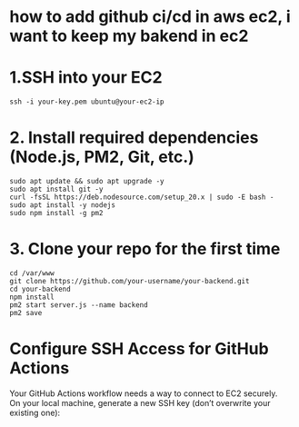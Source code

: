 # how to add github ci/cd in aws ec2, i want to keep my bakend in ec2


# 1.SSH into your EC2
    ssh -i your-key.pem ubuntu@your-ec2-ip
# 2. Install required dependencies (Node.js, PM2, Git, etc.)
    sudo apt update && sudo apt upgrade -y
    sudo apt install git -y
    curl -fsSL https://deb.nodesource.com/setup_20.x | sudo -E bash -
    sudo apt install -y nodejs
    sudo npm install -g pm2
# 3. Clone your repo for the first time
    cd /var/www
    git clone https://github.com/your-username/your-backend.git
    cd your-backend
    npm install
    pm2 start server.js --name backend
    pm2 save

# Configure SSH Access for GitHub Actions
<p>
  Your GitHub Actions workflow needs a way to connect to EC2 securely. <br>
  On your local machine, generate a new SSH key (don’t overwrite your existing one):
</p>

